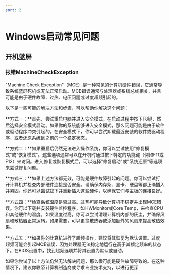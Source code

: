 ```yaml
---
sort: 2
---
```


# Windows启动常见问题

## 开机蓝屏

### 报错MachineCheckException

"Machine Check Exception"（MCE）是一种常见的计算机硬件错误，它通常导致系统蓝屏死机或无法正常启动。MCE错误通常与处理器或系统总线相关，并且可能是由于硬件故障、过热、电压问题或过度超频引起的。

以下是一些可能的解决方法和步骤，可以帮助你解决这个问题：

**方式一：**首先，尝试重启电脑并进入安全模式。在启动过程中按下F8键，然后选择安全模式启动。如果你的系统能够进入安全模式，那么问题可能是由于软件或驱动程序冲突引起的。在安全模式下，你可以尝试卸载最近安装的软件或驱动程序，或者还原系统到之前的一个稳定状态。

**方式二：**如果重启后仍然无法进入操作系统，你可以尝试使用"修复模式"或"恢复模式"。这些选项通常可以在开机时通过按下特定的功能键（例如F11或F12）来访问。进入修复或恢复模式后，可以选择"修复启动"或"系统还原"等选项来尝试修复问题。

**方式三：**如果上述方法都无效，可能是硬件故障引起的问题。你可以尝试打开计算机并检查内部硬件连接是否安全。请确保内存条、显卡、硬盘等都正确插入并紧固。你还可以尝试拔下并重新插入这些硬件，以确保它们与主板的连接良好。

**方式四：**检查系统温度是否过高。过热可能导致计算机不稳定并出现MCE错误。你可以下载并安装硬件监控程序，如HWMonitor或Core Temp，来检查CPU和其他硬件的温度。如果温度过高，你可以尝试清理计算机内部的灰尘，并确保风扇和散热器正常运转。如果需要，可以更换散热器或添加额外的风扇来提高散热效果。

**方式五：**如果你的计算机进行了超频操作，建议将其恢复为默认设置。过度超频可能会引起MCE错误，因为处理器无法稳定地运行在高于其额定频率的状态下。在BIOS设置中，找到超频选项并将其设置为默认或自动。

如果你尝试了以上方法仍然无法解决问题，那么很可能是硬件故障导致的。在这种情况下，建议你联系计算机制造商或寻求专业技术支持，以进行更深